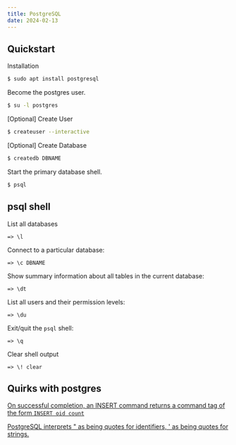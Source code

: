 ```yaml
---
title: PostgreSQL
date: 2024-02-13
---
```


## Quickstart

Installation
```sh
$ sudo apt install postgresql
```

Become the postgres user.
```sh
$ su -l postgres
```

[Optional] Create User
```sh
$ createuser --interactive
```

[Optional] Create Database  
```sh
$ createdb DBNAME
```

Start the primary database shell.
```sh
$ psql
```

## psql shell

List all databases
```
=> \l
```

Connect to a particular database:
```
=> \c DBNAME
```

Show summary information about all tables in the current database:
```
=> \dt
```

List all users and their permission levels:
```
=> \du
```

Exit/quit the `psql` shell:
```
=> \q
```

Clear shell output
```
=> \! clear
```

## Quirks with postgres

[On successful completion, an INSERT command returns a command tag of the form  `INSERT oid count`](https://www.postgresql.org/docs/current/sql-insert.html#id-1.9.3.152.7)

[PostgreSQL interprets " as being quotes for identifiers, ' as being quotes for strings.](https://stackoverflow.com/questions/12428496/cannot-get-simple-postgresql-insert-to-work)